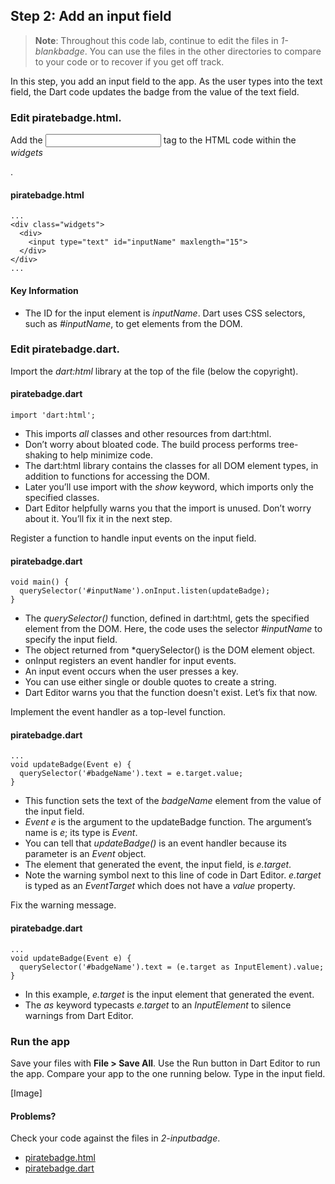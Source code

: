 Step 2: Add an input field
-----

> **Note**: Throughout this code lab, continue to edit the files in *1-blankbadge*. You can use the files in the other directories to compare to your code or to recover if you get off track.

In this step, you add an input field to the app. As the user types into the text field, the Dart code updates the badge from the value of the text field.

### Edit piratebadge.html.

Add the <input> tag to the HTML code within the *widgets* <div>.

#### piratebadge.html

    ...
    <div class="widgets">
      <div>
        <input type="text" id="inputName" maxlength="15">
      </div>
    </div>
    ...

#### Key Information

* The ID for the input element is *inputName*. Dart uses CSS selectors, such as *#inputName*, to get elements from the DOM.

### Edit piratebadge.dart.

Import the *dart:html* library at the top of the file (below the copyright).

#### piratebadge.dart
    import 'dart:html';

* This imports *all* classes and other resources from dart:html.
* Don’t worry about bloated code. The build process performs tree-shaking to help minimize code.
* The dart:html library contains the classes for all DOM element types, in addition to functions for accessing the DOM.
* Later you’ll use import with the *show* keyword, which imports only the specified classes.
* Dart Editor helpfully warns you that the import is unused. Don’t worry about it. You’ll fix it in the next step.

Register a function to handle input events on the input field.

#### piratebadge.dart
    void main() {
      querySelector('#inputName').onInput.listen(updateBadge);
    }

* The *querySelector()* function, defined in dart:html, gets the specified element from the DOM. Here, the code uses the selector *#inputName* to specify the input field.
* The object returned from *querySelector() is the DOM element object.
* onInput registers an event handler for input events.
* An input event occurs when the user presses a key.
* You can use either single or double quotes to create a string.
* Dart Editor warns you that the function doesn't exist. Let’s fix that now.

Implement the event handler as a top-level function.

#### piratebadge.dart
    ...
    void updateBadge(Event e) { 
      querySelector('#badgeName').text = e.target.value;
    }

* This function sets the text of the *badgeName* element from the value of the input field.
* *Event e* is the argument to the updateBadge function. The argument’s name is *e*; its type is *Event*.
* You can tell that *updateBadge()* is an event handler because its parameter is an *Event* object.
* The element that generated the event, the input field, is *e.target*.
* Note the warning symbol next to this line of code in Dart Editor. *e.target* is typed as an *EventTarget* which does not have a *value* property.

Fix the warning message.

#### piratebadge.dart
    ...
    void updateBadge(Event e) { 
      querySelector('#badgeName').text = (e.target as InputElement).value;
    }

* In this example, *e.target* is the input element that generated the event.
* The *as* keyword typecasts *e.target* to an *InputElement* to silence warnings from Dart Editor.

### Run the app

Save your files with **File > Save All**.
Use the Run button in Dart Editor to run the app.
Compare your app to the one running below.
Type in the input field.

[Image]

#### Problems?

Check your code against the files in *2-inputbadge*.

* [piratebadge.html](https://github.com/dart-lang/one-hour-codelab/blob/master/web/2-inputnamebadge/piratebadge.html)
* [piratebadge.dart](https://github.com/dart-lang/one-hour-codelab/blob/master/web/2-inputnamebadge/piratebadge.dart)

